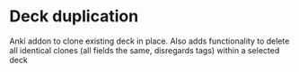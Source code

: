 # Deck duplication
Anki addon to clone existing deck in place. Also adds functionality to delete all identical clones (all fields the same, disregards tags) within a selected deck
